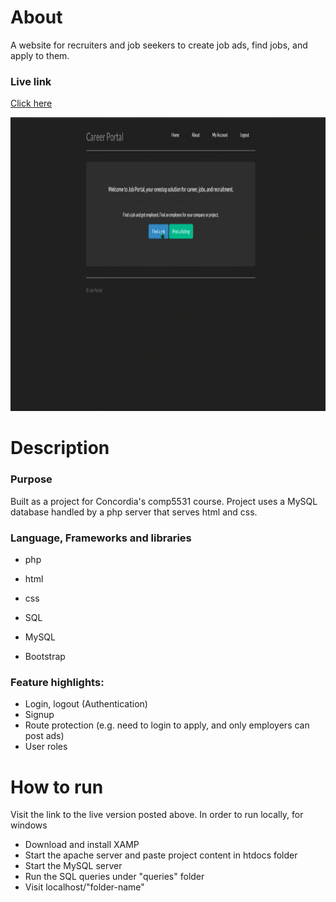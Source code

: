 # About
A website for recruiters and job seekers to create job ads, find jobs, and apply to them.

### Live link
<a href="">Click here</a>

<p align="center">
  <img width="750" height="470" src="career_portal_demo.gif">
</p>

# Description
### Purpose
Built as a project for Concordia's comp5531 course.
Project uses a MySQL database handled by a php server that serves html and css.

### Language, Frameworks and libraries
- php
- html
- css
- SQL

- MySQL
- Bootstrap

### Feature highlights:
- Login, logout (Authentication)
- Signup
- Route protection (e.g. need to login to apply, and only employers can post ads)
- User roles

# How to run
Visit the link to the live version posted above.
In order to run locally, for windows
- Download and install XAMP
- Start the apache server and paste project content in htdocs folder
- Start the MySQL server
- Run the SQL queries under "queries" folder
- Visit localhost/"folder-name"